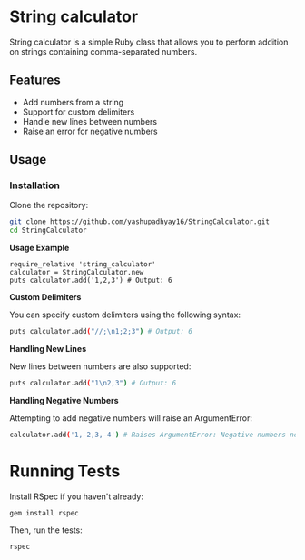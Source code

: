 # String calculator

String calculator is a simple Ruby class that allows you to perform addition on strings containing comma-separated numbers.

## Features

- Add numbers from a string
- Support for custom delimiters
- Handle new lines between numbers
- Raise an error for negative numbers

## Usage

### Installation

Clone the repository:

```bash
git clone https://github.com/yashupadhyay16/StringCalculator.git
cd StringCalculator
```

**Usage Example**
  ```example
  require_relative 'string_calculator'
  calculator = StringCalculator.new
  puts calculator.add('1,2,3') # Output: 6
  ```

**Custom Delimiters**

 You can specify custom delimiters using the following syntax:

```bash
puts calculator.add("//;\n1;2;3") # Output: 6
```

**Handling New Lines**

New lines between numbers are also supported:

```bash
puts calculator.add("1\n2,3") # Output: 6
```

**Handling Negative Numbers**

Attempting to add negative numbers will raise an ArgumentError:

```bash
calculator.add('1,-2,3,-4') # Raises ArgumentError: Negative numbers not allowed: -2, -4
```
# Running Tests

Install RSpec if you haven't already:

```bundle
gem install rspec
```

Then, run the tests:

```rspec
rspec
```